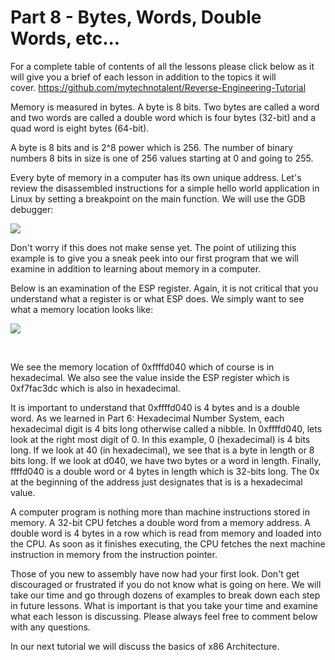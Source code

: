 # Part 8 - Bytes, Words, Double Words, etc...

For a complete table of contents of all the lessons please click below as it will give you a brief of each lesson in addition to the topics it will cover.&nbsp;https://github.com/mytechnotalent/Reverse-Engineering-Tutorial

Memory is measured in bytes. A byte is 8 bits. Two bytes are called a word and two words are called a double word which is four bytes (32-bit) and a quad word is eight bytes (64-bit).

A byte is 8 bits and is 2^8 power which is 256. The number of binary numbers 8 bits in size is one of 256 values starting at 0 and going to 255.

Every byte of memory in a computer has its own unique address. Let's review the disassembled instructions for a simple hello world application in Linux by setting a breakpoint on the main function. We will use the GDB debugger:

<div class="slate-resizable-image-embed slate-image-embed__resize-full-width"><img src="https://media-exp1.licdn.com/dms/image/C4E12AQEtxb-uQHvhHA/article-inline_image-shrink_1000_1488/0/1520519299095?e=1614211200&amp;v=beta&amp;t=CCSKSGSPjA2lpdGfQRuLBuksK6UD3XzbSC36NGH1GM0"/></div>

Don't worry if this does not make sense yet. The point of utilizing this example is to give you a sneak peek into our first program that we will examine in addition to learning about memory in a computer.

Below is an examination of the ESP register. Again, it is not critical that you understand what a register is or what ESP does. We simply want to see what a memory location looks like:

<div class="slate-resizable-image-embed slate-image-embed__resize-left"><img src="https://media-exp1.licdn.com/dms/image/C4E12AQFUUbNFu4mJaA/article-inline_image-shrink_1000_1488/0/1520519298916?e=1614211200&amp;v=beta&amp;t=1jWXiL2ZXvqcSKeSEi9lzy2u5OaYulpFdyXD1VUOhag"/></div>

&nbsp;

We see the memory location of 0xffffd040 which of course is in hexadecimal. We also see the value inside the ESP register which is 0xf7fac3dc which is also in hexadecimal.

It is important to understand that 0xffffd040 is 4 bytes and is a double word. As we learned in Part 6: Hexadecimal Number System, each hexadecimal digit is 4 bits long otherwise called a nibble. In 0xffffd040, lets look at the right most digit of 0. In this example, 0 (hexadecimal) is 4 bits long. If we look at 40 (in hexadecimal), we see that is a byte in length or 8 bits long. If we look at d040, we have two bytes or a word in length. Finally, ffffd040 is a double word or 4 bytes in length which is 32-bits long. The 0x at the beginning of the address just designates that is is a hexadecimal value.

A computer program is nothing more than machine instructions stored in memory. A 32-bit CPU fetches a double word from a memory address. A double word is 4 bytes in a row which is read from memory and loaded into the CPU. As soon as it finishes executing, the CPU fetches the next machine instruction in memory from the instruction pointer.

Those of you new to assembly have now had your first look. Don't get discouraged or frustrated if you do not know what is going on here. We will take our time and go through dozens of examples to break down each step in future lessons. What is important is that you take your time and examine what each lesson is discussing. Please always feel free to comment below with any questions.

In our next tutorial we will discuss the basics of x86 Architecture.